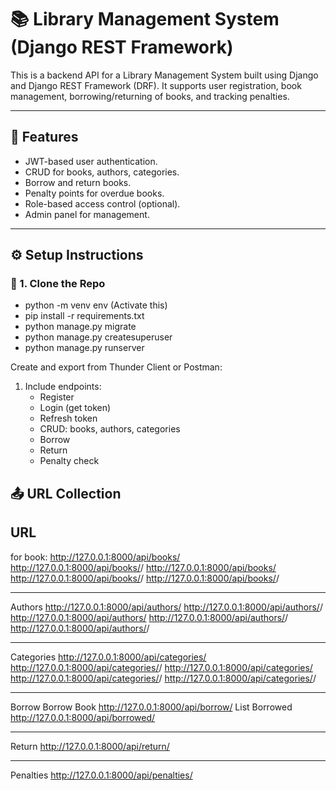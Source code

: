 # 📚 Library Management System (Django REST Framework)

This is a backend API for a Library Management System built using Django and Django REST Framework (DRF). It supports user registration, book management, borrowing/returning of books, and tracking penalties.

---

## 🚀 Features

- JWT-based user authentication.
- CRUD for books, authors, categories.
- Borrow and return books.
- Penalty points for overdue books.
- Role-based access control (optional).
- Admin panel for management.

---

## ⚙️ Setup Instructions

### 🔧 1. Clone the Repo
- python -m venv env (Activate this)
- pip install -r requirements.txt
- python manage.py migrate
- python manage.py createsuperuser
- python manage.py runserver


Create and export from Thunder Client or Postman:

1. Include endpoints:
   - Register
   - Login (get token)
   - Refresh token
   - CRUD: books, authors, categories
   - Borrow
   - Return
   - Penalty check

## 📤 URL Collection
URL
-------------------------------------------
 for book:
 http://127.0.0.1:8000/api/books/     
 http://127.0.0.1:8000/api/books/<id>/
 http://127.0.0.1:8000/api/books/      
 http://127.0.0.1:8000/api/books/<id>/ 
 http://127.0.0.1:8000/api/books/<id>/ 
 
---------------------------------------------
Authors
http://127.0.0.1:8000/api/authors/
http://127.0.0.1:8000/api/authors/<id>/
http://127.0.0.1:8000/api/authors/
http://127.0.0.1:8000/api/authors/<id>/
http://127.0.0.1:8000/api/authors/<id>/

-----------------------------------------------
Categories
http://127.0.0.1:8000/api/categories/
http://127.0.0.1:8000/api/categories/<id>/
http://127.0.0.1:8000/api/categories/
http://127.0.0.1:8000/api/categories/<id>/
http://127.0.0.1:8000/api/categories/<id>/

-------------------------------------------------
Borrow
Borrow Book	http://127.0.0.1:8000/api/borrow/
List Borrowed	http://127.0.0.1:8000/api/borrowed/

--------------------------------------------------
Return
http://127.0.0.1:8000/api/return/

--------------------------------------------------
Penalties
http://127.0.0.1:8000/api/penalties/

